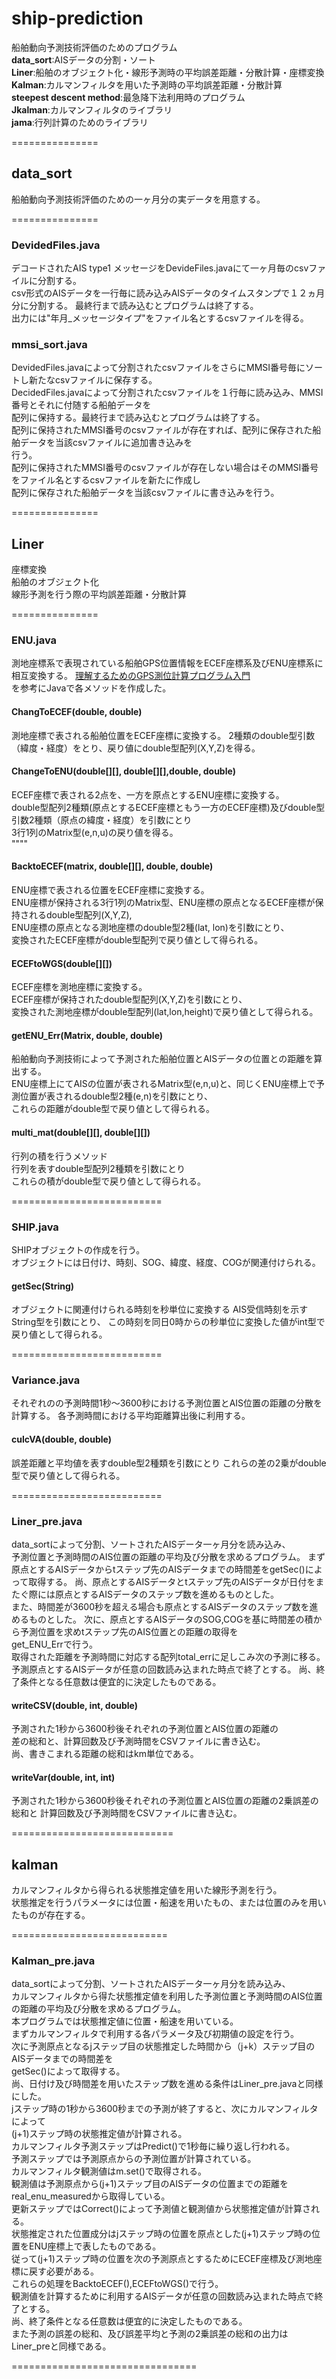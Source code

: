 # **ship-prediction**  
船舶動向予測技術評価のためのプログラム  
**data_sort**:AISデータの分割・ソート  
**Liner**:船舶のオブジェクト化・線形予測時の平均誤差距離・分散計算・座標変換  
**Kalman**:カルマンフィルタを用いた予測時の平均誤差距離・分散計算  
**steepest descent method**:最急降下法利用時のプログラム  
**Jkalman**:カルマンフィルタのライブラリ  
**jama**:行列計算のためのライブラリ

===============
## data_sort  
船舶動向予測技術評価のための一ヶ月分の実データを用意する。  

===============  
### DevidedFiles.java  
デコードされたAIS type1 メッセージをDevideFiles.javaにて一ヶ月毎のcsvファイルに分割する。  
csv形式のAISデータを一行毎に読み込みAISデータのタイムスタンプで１２ヵ月分に分割する。   最終行まで読み込むとプログラムは終了する。  
出力には"年月_メッセージタイプ"をファイル名とするcsvファイルを得る。  
### mmsi_sort.java  
DevidedFiles.javaによって分割されたcsvファイルをさらにMMSI番号毎にソートし新たなcsvファイルに保存する。  
DecidedFiles.javaによって分割されたcsvファイルを１行毎に読み込み、MMSI番号とそれに付随する船舶データを  
配列に保持する。最終行まで読み込むとプログラムは終了する。  
配列に保持されたMMSI番号のcsvファイルが存在すれば、配列に保存された船舶データを当該csvファイルに追加書き込みを  
行う。  
配列に保持されたMMSI番号のcsvファイルが存在しない場合はそのMMSI番号をファイル名とするcsvファイルを新たに作成し  
配列に保存された船舶データを当該csvファイルに書き込みを行う。

===============
## Liner  
座標変換  
船舶のオブジェクト化  
線形予測を行う際の平均誤差距離・分散計算    

===============
### ENU.java  
測地座標系で表現されている船舶GPS位置情報をECEF座標系及びENU座標系に相互変換する。
[理解するためのGPS測位計算プログラム入門](http://www.enri.go.jp/~fks442/K_MUSEN/1st/1st021118.pdf)  
を参考にJavaで各メソッドを作成した。  
#### ChangToECEF(double, double)
測地座標で表される船舶位置をECEF座標に変換する。
2種類のdouble型引数（緯度・経度）をとり、戻り値にdouble型配列(X,Y,Z)を得る。  
#### ChangeToENU(double[][], double[][],double, double)
ECEF座標で表される2点を、一方を原点とするENU座標に変換する。  
double型配列2種類(原点とするECEF座標ともう一方のECEF座標)及びdouble型引数2種類（原点の緯度・経度）を引数にとり  
3行1列のMatrix型(e,n,u)の戻り値を得る。  
""""
#### BacktoECEF(matrix, double[][], double, double)
ENU座標で表される位置をECEF座標に変換する。  
ENU座標が保持される3行1列のMatrix型、ENU座標の原点となるECEF座標が保持されるdouble型配列(X,Y,Z),  
ENU座標の原点となる測地座標のdouble型2種(lat, lon)を引数にとり、  
変換されたECEF座標がdouble型配列で戻り値として得られる。
#### ECEFtoWGS(double[][])
ECEF座標を測地座標に変換する。  
ECEF座標が保持されたdouble型配列(X,Y,Z)を引数にとり、  
変換された測地座標がdouble型配列(lat,lon,height)で戻り値として得られる。  
#### getENU_Err(Matrix, double, double)  
船舶動向予測技術によって予測された船舶位置とAISデータの位置との距離を算出する。  
ENU座標上にてAISの位置が表されるMatrix型(e,n,u)と、同じくENU座標上で予測位置が表されるdouble型2種(e,n)を引数にとり、  
これらの距離がdouble型で戻り値として得られる。  
#### multi_mat(double[][], double[][])  
行列の積を行うメソッド  
行列を表すdouble型配列2種類を引数にとり  
これらの積がdouble型で戻り値として得られる。  

==========================
### SHIP.java  
SHIPオブジェクトの作成を行う。  
オブジェクトには日付け、時刻、SOG、緯度、経度、COGが関連付けられる。  
#### getSec(String)  
オブジェクトに関連付けられる時刻を秒単位に変換する
AIS受信時刻を示すString型を引数にとり、
この時刻を同日0時からの秒単位に変換した値がint型で戻り値として得られる。 

==========================
### Variance.java
それぞれのの予測時間1秒～3600秒における予測位置とAIS位置の距離の分散を計算する。
各予測時間における平均距離算出後に利用する。  
#### culcVA(double, double)  
誤差距離と平均値を表すdouble型2種類を引数にとり
これらの差の2乗がdouble型で戻り値として得られる。

==========================
### Liner_pre.java
data_sortによって分割、ソートされたAISデータ一ヶ月分を読み込み、  
予測位置と予測時間のAIS位置の距離の平均及び分散を求めるプログラム。
まず原点とするAISデータからtステップ先のAISデータまでの時間差をgetSec()によって取得する。
尚、原点とするAISデータとtステップ先のAISデータが日付をまたぐ際には原点とするAISデータのステップ数を進めるものとした。  
また、時間差が3600秒を超える場合も原点とするAISデータのステップ数を進めるものとした。
次に、原点とするAISデータのSOG,COGを基に時間差の積から予測位置を求めtステップ先のAIS位置との距離の取得を  
get_ENU_Errで行う。  
取得された距離を予測時間に対応する配列total_errに足しこみ次の予測に移る。  
予測原点とするAISデータが任意の回数読み込まれた時点で終了とする。
尚、終了条件となる任意数は便宜的に決定したものである。
#### writeCSV(double, int, double)  
予測された1秒から3600秒後それぞれの予測位置とAIS位置の距離の  
差の総和と、計算回数及び予測時間をCSVファイルに書き込む。  
尚、書きこまれる距離の総和はkm単位である。  
#### writeVar(double, int, int)
予測された1秒から3600秒後それぞれの予測位置とAIS位置の距離の2乗誤差の総和と
計算回数及び予測時間をCSVファイルに書き込む。

============================

## kalman  
カルマンフィルタから得られる状態推定値を用いた線形予測を行う。  
状態推定を行うパラメータには位置・船速を用いたもの、または位置のみを用いたものが存在する。

===========================
### Kalman_pre.java
data_sortによって分割、ソートされたAISデータ一ヶ月分を読み込み、  
カルマンフィルタから得た状態推定値を利用した予測位置と予測時間のAIS位置の距離の平均及び分散を求めるプログラム。  
本プログラムでは状態推定値に位置・船速を用いている。  
まずカルマンフィルタで利用する各パラメータ及び初期値の設定を行う。  
次に予測原点となるjステップ目の状態推定した時間から（j+k）ステップ目のAISデータまでの時間差を  
getSec()によって取得する。  
尚、日付け及び時間差を用いたステップ数を進める条件はLiner_pre.javaと同様にした。  
jステップ時の1秒から3600秒までの予測が終了すると、次にカルマンフィルタによって  
(j+1)ステップ時の状態推定値が計算される。  
カルマンフィルタ予測ステップはPredict()で1秒毎に繰り返し行われる。  
予測ステップでは予測原点からの予測位置が計算されている。  
カルマンフィルタ観測値はm.set()で取得される。  
観測値は予測原点から(j+1)ステップ目のAISデータの位置までの距離をreal_enu_measuredから取得している。  
更新ステップではCorrect()によって予測値と観測値から状態推定値が計算される。  
状態推定された位置成分はjステップ時の位置を原点とした(j+1)ステップ時の位置をENU座標上で表したものである。  
従って(j+1)ステップ時の位置を次の予測原点とするためにECEF座標及び測地座標に戻す必要がある。   
これらの処理をBacktoECEF(),ECEFtoWGS()で行う。  
観測値を計算するために利用するAISデータが任意の回数読み込まれた時点で終了とする。  
尚、終了条件となる任意数は便宜的に決定したものである。  
また予測の誤差の総和、及び誤差平均と予測の2乗誤差の総和の出力はLiner_preと同様である。  

================================
